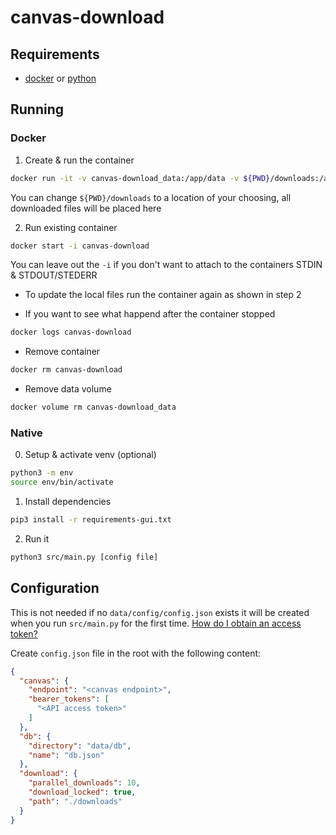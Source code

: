 # canvas-download
## Requirements
- [docker](https://docs.docker.com/get-docker/) or [python](https://www.python.org/)

## Running

### Docker

1. Create & run the container 
``` sh
docker run -it -v canvas-download_data:/app/data -v ${PWD}/downloads:/app/downloads --name canvas-download ghcr.io/vdbe/canvas-download:release
```
You can change `${PWD}/downloads` to a location of your choosing,
all downloaded files will be placed here

2. Run existing container
``` sh
docker start -i canvas-download
```
You can leave out the `-i` if you don't want to attach to the containers STDIN & STDOUT/STEDERR

- To update the local files run the container again as shown in step 2

- If you want to see what happend after the container stopped
``` sh
docker logs canvas-download
```

- Remove container
``` sh
docker rm canvas-download
```

- Remove data volume
``` sh
docker volume rm canvas-download_data
```

### Native

0. Setup & activate venv (optional)

``` sh
python3 -m env
source env/bin/activate
```

1. Install dependencies

``` sh
pip3 install -r requirements-gui.txt
```

2. Run it

``` sh
python3 src/main.py [config file]
```

## Configuration
This is not needed if no `data/config/config.json` exists it will be created when you run `src/main.py` for the first time.
[How do I obtain an access token?](https://community.canvaslms.com/t5/Admin-Guide/How-do-I-manage-API-access-tokens-as-an-admin/ta-p/89)

Create `config.json` file in the root with the following content:
```json
{
  "canvas": {
    "endpoint": "<canvas endpoint>",
    "bearer_tokens": [
      "<API access token>"
    ]
  },
  "db": {
    "directory": "data/db",
    "name": "db.json"
  },
  "download": {
    "parallel_downloads": 10,
    "download_locked": true,
    "path": "./downloads"
  }
}
```

